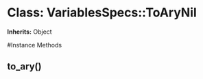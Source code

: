 # Class: VariablesSpecs::ToAryNil
**Inherits:** Object
    




#Instance Methods
## to_ary() [](#method-i-to_ary)

